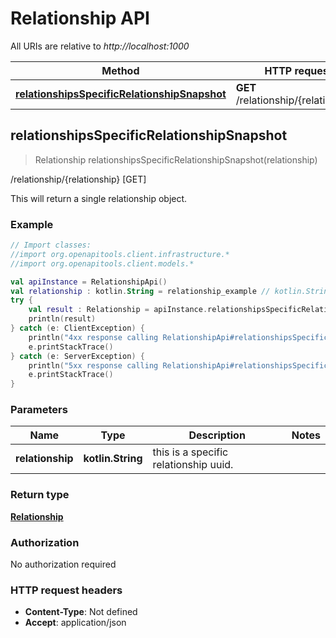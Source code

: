 # Relationship API

All URIs are relative to *http://localhost:1000*

Method | HTTP request | Description
------------- | ------------- | -------------
[**relationshipsSpecificRelationshipSnapshot**](#relationshipsspecificrelationshipsnapshot) | **GET** /relationship/\{relationship\} | /relationship/\{relationship\} [GET]


<a id="relationshipsSpecificRelationshipSnapshot"></a>
## **relationshipsSpecificRelationshipSnapshot**
> Relationship relationshipsSpecificRelationshipSnapshot(relationship)

/relationship/\{relationship\} [GET]

This will return a single relationship object.

### Example
```kotlin
// Import classes:
//import org.openapitools.client.infrastructure.*
//import org.openapitools.client.models.*

val apiInstance = RelationshipApi()
val relationship : kotlin.String = relationship_example // kotlin.String | this is a specific relationship uuid.
try {
    val result : Relationship = apiInstance.relationshipsSpecificRelationshipSnapshot(relationship)
    println(result)
} catch (e: ClientException) {
    println("4xx response calling RelationshipApi#relationshipsSpecificRelationshipSnapshot")
    e.printStackTrace()
} catch (e: ServerException) {
    println("5xx response calling RelationshipApi#relationshipsSpecificRelationshipSnapshot")
    e.printStackTrace()
}
```

### Parameters

Name | Type | Description  | Notes
------------- | ------------- | ------------- | -------------
 **relationship** | **kotlin.String**| this is a specific relationship uuid. |

### Return type

[**Relationship**](../models/Relationship)

### Authorization

No authorization required

### HTTP request headers

 - **Content-Type**: Not defined
 - **Accept**: application/json

